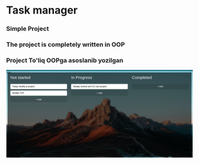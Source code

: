 # Task manager

### Simple Project 

### The project is completely written in OOP
### Project To'liq OOPga asoslanib yozilgan

![projectImage](./img/Screenshot%20from%202023-01-31%2001-17-58.png)
